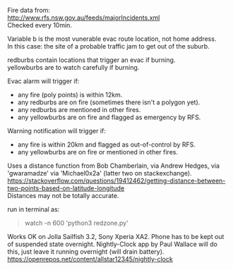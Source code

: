 Fire data from:  
http://www.rfs.nsw.gov.au/feeds/majorIncidents.xml  
Checked every 10min.  

Variable b is the most vunerable evac route location, not home address.  
In this case: the site of a probable traffic jam to get out of the suburb.

redburbs contain locations that trigger an evac if burning.  
yellowburbs are to watch carefully if burning. 

Evac alarm will trigger if:
* any fire (poly points) is within 12km.
* any redburbs are on fire (sometimes there isn't a polygon yet).
* any redburbs are mentioned in other fires.
* any yellowburbs are on fire and flagged as emergency by RFS.

Warning notification will trigger if:
* any fire is within 20km and flagged as out-of-control by RFS.
* any yellowburbs are on fire or mentioned in other fires.

Uses a distance function from Bob Chamberlain, via Andrew Hedges, via 'gwaramadze' via 'Michael0x2a' (latter two on stackexchange).  
https://stackoverflow.com/questions/19412462/getting-distance-between-two-points-based-on-latitude-longitude  
Distances may not be totally accurate.  

run in terminal as:
> watch -n 600 'python3 redzone.py'

Works OK on Jolla Sailfish 3.2, Sony Xperia XA2. 
Phone has to be kept out of suspended state overnight. 
Nightly-Clock app by Paul Wallace will do this, just leave it running overnight (will drain battery).  
https://openrepos.net/content/allstar12345/nightly-clock  
